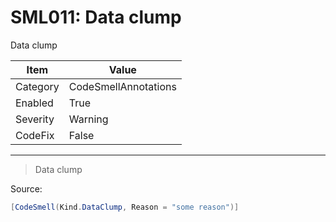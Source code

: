 # SML011: Data clump

Data clump

|Item|Value|
|-|-|
|Category|CodeSmellAnnotations|
|Enabled|True|
|Severity|Warning|
|CodeFix|False|
---

> Data clump


Source:
```cs
[CodeSmell(Kind.DataClump, Reason = "some reason")]
```